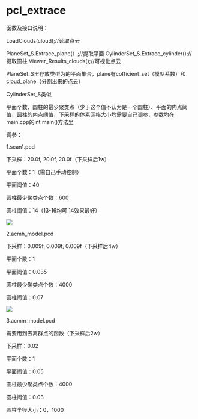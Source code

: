 # pcl_extrace
函数及接口说明：

 LoadClouds(cloud);//读取点云

PlaneSet_S.Extrace_plane(）;//提取平面
CylinderSet_S.Extrace_cylinder();//提取圆柱
Viewer_Results_clouds();//可视化点云



PlaneSet_S里存放类型为<plane>的平面集合，plane有cofficient_set（模型系数）和cloud_plane（分割出来的点云）

CylinderSet_S类似

平面个数、圆柱的最少聚类点（少于这个值不认为是一个圆柱）、平面的内点阈值、圆柱的内点阈值、下采样的体素网格大小均需要自己调参，参数均在main.cpp的int main()方法里



调参：

1.scan1.pcd

下采样：20.0f, 20.0f, 20.0f（下采样后1w）

平面个数：1（需自己手动控制）

平面阈值：40

圆柱最少聚类点个数：600

圆柱阈值：14（13-16均可 14效果最好）

![](E:\v5\lab\图片\scan1.png)

2.acmh_model.pcd

下采样：0.009f, 0.009f, 0.009f（下采样后4w）

平面个数：1

平面阈值：0.035

圆柱最少聚类点个数：4000

圆柱阈值：0.07

![](E:\v5\lab\图片\acmh1.png)

3.acmm_model.pcd

需要用到去离群点的函数（下采样后2w）

下采样：0.02

平面个数：1

平面阈值：0.05

圆柱最少聚类点个数：4000

圆柱阈值：0.03

圆柱半径大小：0，1000
